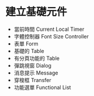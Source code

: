# 建立基礎元件

* 當前時間 Current Local Timer
* 字體控制器 Font Size Controller
* 表單 Form
* 基礎的 Table
* 有分頁功能的 Table
* 彈跳視窗 Dialog
* 消息提示 Message
* 穿梭框 Transfer
* 功能選單 Functional List
